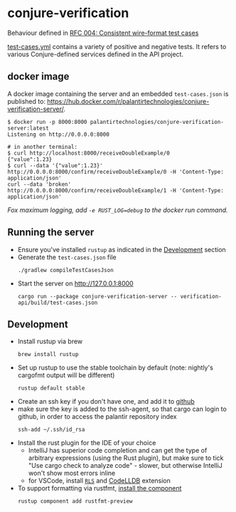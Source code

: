 # conjure-verification

Behaviour defined in [RFC 004: Consistent wire-format test cases](https://github.com/palantir/conjure/pull/35)

[test-cases.yml](./test-cases.yml) contains a variety of positive and negative tests.  It refers to various Conjure-defined services defined in the API project.

## docker image

A docker image containing the server and an embedded `test-cases.json` is published to: https://hub.docker.com/r/palantirtechnologies/conjure-verification-server/.

```
$ docker run -p 8000:8000 palantirtechnologies/conjure-verification-server:latest
Listening on http://0.0.0.0:8000

# in another terminal:
$ curl http://localhost:8000/receiveDoubleExample/0
{"value":1.23}
$ curl --data '{"value":1.23}' http://0.0.0.0:8000/confirm/receiveDoubleExample/0 -H 'Content-Type: application/json'
curl --data 'broken' http://0.0.0.0:8000/confirm/receiveDoubleExample/1 -H 'Content-Type: application/json'
```

_Fox maximum logging, add `-e RUST_LOG=debug` to the docker run command._

## Running the server

- Ensure you've installed `rustup` as indicated in the [Development](#development) section
- Generate the `test-cases.json` file
    ```
    ./gradlew compileTestCasesJson
    ```
- Start the server on http://127.0.0.1:8000
    ```
    cargo run --package conjure-verification-server -- verification-api/build/test-cases.json
    ```

## Development

- Install rustup via brew
    ```
    brew install rustup
    ```
- Set up rustup to use the stable toolchain by default (note: nightly's cargofmt output will be different)
    ```
    rustup default stable
    ```
- Create an ssh key if you don't have one, and add it to [github](https://github.com/settings/keys)
- make sure the key is added to the ssh-agent, so that cargo can login to github, in order to access the palantir repository index
    ```
    ssh-add ~/.ssh/id_rsa
    ```
- Install the rust plugin for the IDE of your choice
  - IntelliJ has superior code completion and can get the type of arbitrary expressions (using the Rust plugin), but make sure to tick "Use cargo check to analyze code" - slower, but otherwise IntelliJ won't show most errors inline
  - for VSCode, install [`RLS`](https://marketplace.visualstudio.com/items?itemName=rust-lang.rust) and [CodeLLDB](https://marketplace.visualstudio.com/items?itemName=vadimcn.vscode-lldb) extension
- To support formatting via rustfmt, [install the component](https://github.com/rust-lang-nursery/rustfmt#installation)
    ```
    rustup component add rustfmt-preview
    ```
